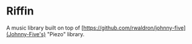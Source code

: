 # Riffin

A music library built on top of [https://github.com/rwaldron/johnny-five](Johnny-Five's) "Piezo" library.
